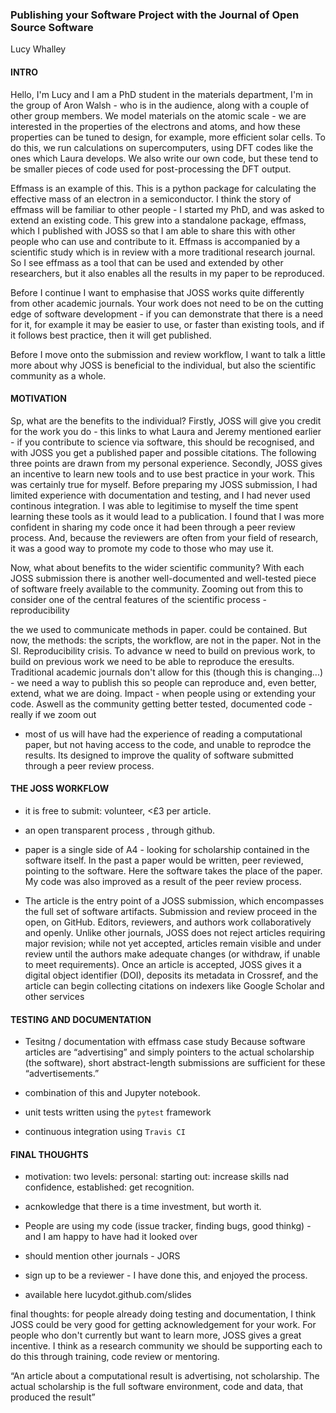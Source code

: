 ### Publishing your Software Project with the Journal of Open Source Software
Lucy Whalley

#### INTRO
Hello, I'm Lucy and I am a PhD student in the materials department, I'm in the group of Aron Walsh - who is in the audience, along with a couple of other group members. 
We model materials on the atomic scale -  we are interested in the properties of the electrons and atoms, and how these properties can be tuned to design, for example, more efficient solar cells. To do this, we run calculations on supercomputers, using DFT codes like the ones which Laura develops. We also write our own code, but these tend to be smaller pieces of code used for post-processing the DFT output.

Effmass is an example of this. This is a python package for calculating the effective mass of an electron in a semiconductor. I think the story of effmass will be familiar to other people - I started my PhD, and was asked to extend an existing code. This grew into a standalone package, effmass, which I published with JOSS so that I am able to share this with other people who can use and contribute to it.
Effmass is accompanied by a scientific study which is in review with a more traditional research journal. So I see effmass as a tool that can be used and extended by other researchers, but it also enables all the results in my paper to be reproduced.

Before I continue I want to emphasise that JOSS works quite differently from other academic journals. Your work does not need to be on the cutting edge of software development - if you can demonstrate that there is a need for it, for example it may be easier to use, or faster than existing tools, and if it follows best practice, then it will get published.

Before I move onto the submission and review workflow, I want to talk a little more about why JOSS is beneficial to the individual, but also the scientific community as a whole.

#### MOTIVATION

Sp, what are the benefits to the individual?
Firstly, JOSS will give you credit for the work you do - this links to what Laura and Jeremy mentioned earlier - if you contribute to science via software, this should be recognised, and with JOSS you get a published paper and possible citations.
The following three points are drawn from my personal experience.
Secondly, JOSS gives an incentive to learn new tools and to use best practice in your work. This was certainly true for myself. Before preparing my JOSS submission, I had limited experience with documentation and testing, and I had never used continous integration. I was able to legitimise to myself the time spent learning these tools as it would lead to a publication.
I found that I was more confident in sharing my code once it had been through a peer review process.
And, because the reviewers are often from your field of research, it was a good way to promote my code to those who may use it.

Now, what about benefits to the wider scientific community?
With each JOSS submission there is another well-documented and well-tested piece of software freely available to the community.
Zooming out from this to consider one of the central features of the scientific process - reproducibility

 the  we used to communicate methods in paper. could be contained. But now, the methods: the scripts, the workflow, are not in the paper. Not in the SI. Reproducibility crisis. To advance w need to build on previous work, to build on previous work we need to be able to reproduce the eresults. Traditional academic journals don't allow for this (though this is changing...) - we need a way to publish this so people can reproduce and, even better, extend, what we are doing. Impact - when people using or extending your code.
Aswell as the community getting better tested, documented code - really if we zoom out 
- most of us will have had the experience of reading a computational paper, but not having access to the code, and unable to reprodce the results.
Its designed to improve the quality of software submitted through a peer review process.


#### THE JOSS WORKFLOW

- it is free to submit: volunteer, <£3 per article.
- an open transparent process , through github.
- paper is a single side of A4 - looking for scholarship contained in the software itself. In the past a paper would be written, peer reviewed, pointing to the software. Here the software takes the place of the paper.
 My code was also improved as a result of the peer review process.

- The article is the entry point of a JOSS submission, which encompasses the full set of software artifacts. Submission and review proceed in the open, on GitHub. Editors, reviewers, and authors work collaboratively and openly. Unlike other journals, JOSS does not reject articles requiring major revision; while not yet accepted, articles remain visible and under review until the authors make adequate changes (or withdraw, if unable to meet requirements). Once an article is accepted, JOSS gives it a digital object identifier (DOI), deposits its metadata in Crossref, and the article can begin collecting citations on indexers like Google Scholar and other services

#### TESTING AND DOCUMENTATION

- Tesitng / documentation with effmass case study
Because software articles are “advertising” and simply pointers to the actual scholarship (the software), short abstract-length submissions are sufficient for these “advertisements.”

- combination of this and Jupyter notebook.


- unit tests written using the `pytest` framework
- continuous integration using `Travis CI`

#### FINAL THOUGHTS

- motivation: two levels: personal: starting out: increase skills nad confidence, established: get recognition.

- acnkowledge that there is a time investment, but worth it.
- People are using my code (issue tracker, finding bugs, good thinkg) - and I am happy to have had it looked over
- should mention other journals - JORS
- sign up to be a reviewer - I have done this, and enjoyed the process.
- available here lucydot.github.com/slides

final thoughts: for people already doing testing and documentation, I think JOSS could be very good for getting acknowledgement for your work. For people who don't currently but want to learn more, JOSS gives a great incentive. I think as a research community we should be supporting each to do this through training, code review or mentoring.

“An article about a computational result is advertising, not scholarship. The actual scholarship is the full software environment, code and data, that produced the result”

 









